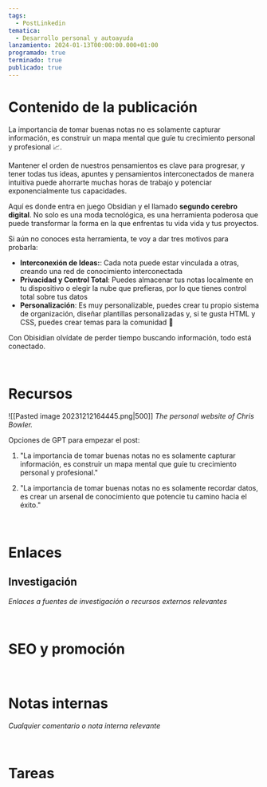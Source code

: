 ```yaml
---
tags:
  - PostLinkedin
tematica:
  - Desarrollo personal y autoayuda
lanzamiento: 2024-01-13T00:00:00.000+01:00
programado: true
terminado: true
publicado: true
---
```


# Contenido de la publicación

La importancia de tomar buenas notas no es solamente capturar información, es construir un mapa mental que guíe tu crecimiento personal y profesional 📈.

Mantener el orden de nuestros pensamientos es clave para progresar, y tener todas tus ideas, apuntes y pensamientos interconectados de manera intuitiva puede ahorrarte muchas horas de trabajo y potenciar exponencialmente tus capacidades. 

Aquí es donde entra en juego Obsidian y el llamado **segundo cerebro digital**. No solo es una moda tecnológica, es una herramienta poderosa que puede transformar la forma en la que enfrentas tu vida vida y tus proyectos. 

Si aún no conoces esta herramienta, te voy a dar tres motivos para probarla:

- **Interconexión de Ideas:**: Cada nota puede estar vinculada a otras, creando una red de conocimiento interconectada
- **Privacidad y Control Total**: Puedes almacenar tus notas localmente en tu dispositivo o elegir la nube que prefieras, por lo que tienes control total sobre tus datos
- **Personalización**: Es muy personalizable, puedes crear tu propio sistema de organización, diseñar plantillas personalizadas y, si te gusta HTML y CSS, puedes crear temas para la comunidad 🙂

Con Obisidian olvídate de perder tiempo buscando información, todo está conectado.

<br>

# Recursos

![[Pasted image 20231212164445.png|500]] 
*The personal website of Chris Bowler.*


Opciones de GPT para empezar el post:

1. "La importancia de tomar buenas notas no es solamente capturar información, es construir un mapa mental que guíe tu crecimiento personal y profesional."
    
2. "La importancia de tomar buenas notas no es solamente recordar datos, es crear un arsenal de conocimiento que potencie tu camino hacia el éxito."


<br>

# Enlaces




## Investigación

*Enlaces a fuentes de investigación o recursos externos relevantes*





<br>

# SEO y promoción





<br>

# Notas internas

*Cualquier comentario o nota interna relevante*




<br>

# Tareas





